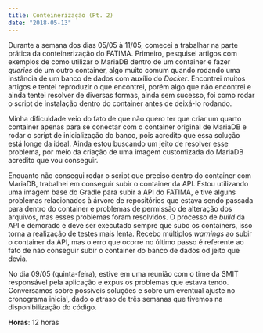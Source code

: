 ```yaml
---
title: Conteinerização (Pt. 2)
date: "2018-05-13"
---
```


Durante a semana dos dias 05/05 à 11/05, comecei a trabalhar na parte prática da conteinerização do FATIMA. Primeiro, pesquisei artigos com exemplos de como utilizar o MariaDB dentro de um container e fazer _queries_ de um outro container, algo muito comum quando rodando uma instância de um banco de dados com auxílio do _Docker_. Encontrei muitos artigos e tentei reproduzir o que encontrei, porém algo que não encontrei e ainda tentei resolver de diversas formas, ainda sem sucesso, foi como rodar o script de instalação dentro do container antes de deixá-lo rodando.

Minha dificuldade veio do fato de que não quero ter que criar um quarto container apenas para se conectar com o container original de MariaDB e rodar o script de inicialização do banco, pois acredito que essa solução está longe da ideal. Ainda estou buscando um jeito de resolver esse problema, por meio da criação de uma imagem customizada do MariaDB acredito que vou conseguir.

Enquanto não consegui rodar o script que preciso dentro do container com MariaDB, trabalhei em conseguir subir o container da API. Estou utilizando uma imagem base do Gradle para subir a API do FATIMA, e tive alguns problemas relacionados à árvore de repositórios que estava sendo passada para dentro do container e problemas de permissão de alteração dos arquivos, mas esses problemas foram resolvidos. O processo de _build_ da API é demorado e deve ser executado sempre que subo os containers, isso torna a realização de testes mais lenta. Recebo múltiplos _warnings_ ao subir o container da API, mas o erro que ocorre no último passo é referente ao fato de não conseguir subir o container do banco de dados od jeito que devia.

No dia 09/05 (quinta-feira), estive em uma reunião com o time da SMIT responsável pela aplicação e expus os problemas que estava tendo. Conversamos sobre possíveis soluções e sobre um eventual ajuste no cronograma inicial, dado o atraso de três semanas que tivemos na disponibilização do código.

**Horas**: 12 horas

